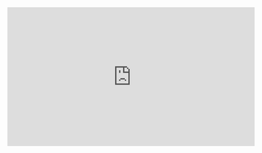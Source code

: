 <iframe width="560" height="315" src="https://www.youtube.com/embed/BBz7aAU_gzI" frameborder="0" allow="accelerometer; autoplay; clipboard-write; encrypted-media; gyroscope; picture-in-picture" allowfullscreen></iframe>
